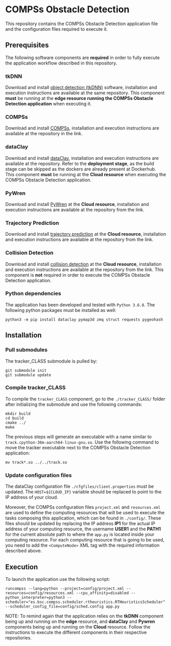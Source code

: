 # COMPSs Obstacle Detection 

This repository contains the COMPSs Obstacle Detection application file and the configuration files required to execute it.


## Prerequisites

The following software components are **required** in order to fully execute the application workflow described in this repository.


### tkDNN

Download and install [object detection (tkDNN)](https://github.com/class-euproject/class-edge/tree/bsc) software, installation and execution instructions are available at the same repository. This component **must** be running at the **edge resource running the COMPSs Obstacle Detection application** when executing it.

<!-- TODO: add deduplicator-->

### COMPSs

Download and install [COMPSs](https://github.com/class-euproject/compss/tree/ppc/ilp-cloudprovider-merge), installation and execution instructions are available at the repository in the link.


### dataClay

Download and install [dataClay](https://github.com/class-euproject/dataclay-class), installation and execution instructions are available at the repository. Refer to the **deployment stage**, as the build stage can be skipped as the dockers are already present at Dockerhub. This component **must** be running at the **Cloud resource** when executing the COMPSs Obstacle Detection application.


### PyWren

Download and install [PyWren](https://github.com/class-euproject/pywren-ibm-cloud.git) at the **Cloud resource**, installation and execution instructions are available at the repository from the link.


### Trajectory Prediction

Download and install [trajectory prediction](https://github.com/class-euproject/trajectory-prediction) at the **Cloud resource**, installation and execution instructions are available at the repository from the link.


### Collision Detection

Download and install [collision detection](https://github.com/class-euproject/collision-detection) at the **Cloud resource**, installation and execution instructions are available at the repository from the link. This component is **not** required in order to execute the COMPSs Obstacle Detection application.


### Python dependencies

The application has been developed and tested with `Python 3.6.8`. The following python packages must be installed as well:

```
python3 -m pip install dataclay pymap3d zmq struct requests pygeohash
```


## Installation

### Pull submodules

The tracker\_CLASS submodule is pulled by:

```
git submodule init
git submodule update
```

### Compile tracker\_CLASS

To compile the `tracker_CLASS` component, go to the `./tracker_CLASS/` folder after initializing the submodule and use the following commands:

```
mkdir build
cd build
cmake ../
make
```

The previous steps will generate an executable with a name similar to `track.cpython-36m-aarch64-linux-gnu.so`. Use the following command to move the tracker executable next to the COMPSs Obstacle Detection application:

```
mv track*.so ../../track.so
```


### Update configuration files

The dataClay configuration file `./cfgfiles/client.properties` must be updated. The `HOST=${CLOUD_IP}` variable should be replaced to point to the IP address of your cloud.

Moreover, the COMPSs configuration files `project.xml` and `resources.xml` are used to define the computing resources that will be used to execute the tasks composing this application, which can be found in `./config/`. These files should be updated by replacing the IP address **IP1** for the actual IP address of your computing resource, the username **USER1** and the **PATH1** for the current absolute path to where the `app.py` is located inside your computing resource. For each computing resource that is going to be used, you need to add the `<ComputeNode>` XML tag with the required information described above.


## Execution 

To launch the application use the following script:

```
runcompss --lang=python --project=config/project.xml --resources=config/resources.xml --cpu_affinity=disabled --python_interpreter=python3 --scheduler="es.bsc.compss.scheduler.rtheuristics.RTHeuristicsScheduler" --scheduler_config_file=config/sched.config app.py
```

NOTE: To remind again that the application relies on the **tkDNN** component being up and running on the **edge** resource, and **dataClay** and **Pywren** components being up and running on the **Cloud** resource. Follow the instructions to execute the different components in their respective repositories.
